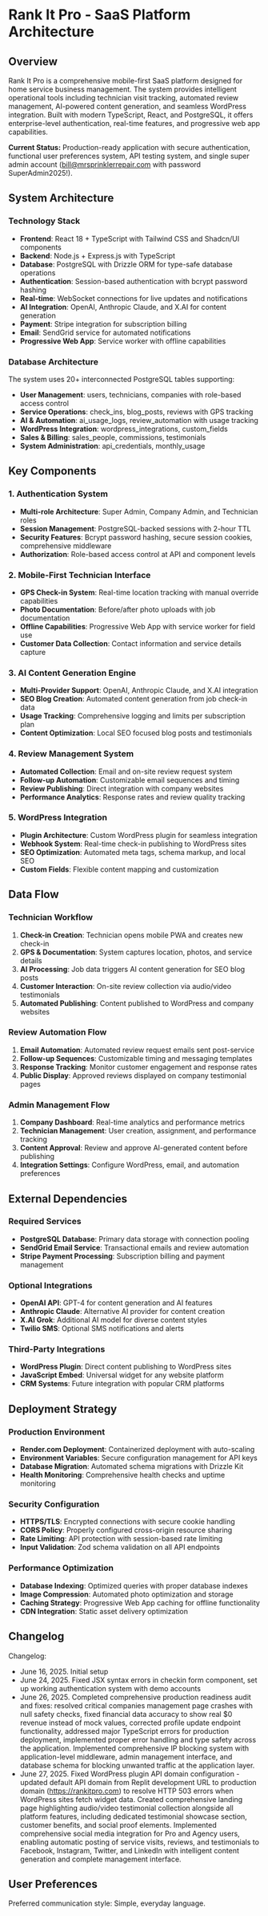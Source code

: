 # Rank It Pro - SaaS Platform Architecture

## Overview

Rank It Pro is a comprehensive mobile-first SaaS platform designed for home service business management. The system provides intelligent operational tools including technician visit tracking, automated review management, AI-powered content generation, and seamless WordPress integration. Built with modern TypeScript, React, and PostgreSQL, it offers enterprise-level authentication, real-time features, and progressive web app capabilities.

**Current Status:** Production-ready application with secure authentication, functional user preferences system, API testing system, and single super admin account (bill@mrsprinklerrepair.com with password SuperAdmin2025!).

## System Architecture

### Technology Stack
- **Frontend**: React 18 + TypeScript with Tailwind CSS and Shadcn/UI components
- **Backend**: Node.js + Express.js with TypeScript
- **Database**: PostgreSQL with Drizzle ORM for type-safe database operations
- **Authentication**: Session-based authentication with bcrypt password hashing
- **Real-time**: WebSocket connections for live updates and notifications
- **AI Integration**: OpenAI, Anthropic Claude, and X.AI for content generation
- **Payment**: Stripe integration for subscription billing
- **Email**: SendGrid service for automated notifications
- **Progressive Web App**: Service worker with offline capabilities

### Database Architecture
The system uses 20+ interconnected PostgreSQL tables supporting:
- **User Management**: users, technicians, companies with role-based access control
- **Service Operations**: check_ins, blog_posts, reviews with GPS tracking
- **AI & Automation**: ai_usage_logs, review_automation with usage tracking
- **WordPress Integration**: wordpress_integrations, custom_fields
- **Sales & Billing**: sales_people, commissions, testimonials
- **System Administration**: api_credentials, monthly_usage

## Key Components

### 1. Authentication System
- **Multi-role Architecture**: Super Admin, Company Admin, and Technician roles
- **Session Management**: PostgreSQL-backed sessions with 2-hour TTL
- **Security Features**: Bcrypt password hashing, secure session cookies, comprehensive middleware
- **Authorization**: Role-based access control at API and component levels

### 2. Mobile-First Technician Interface
- **GPS Check-in System**: Real-time location tracking with manual override capabilities
- **Photo Documentation**: Before/after photo uploads with job documentation
- **Offline Capabilities**: Progressive Web App with service worker for field use
- **Customer Data Collection**: Contact information and service details capture

### 3. AI Content Generation Engine
- **Multi-Provider Support**: OpenAI, Anthropic Claude, and X.AI integration
- **SEO Blog Creation**: Automated content generation from job check-in data
- **Usage Tracking**: Comprehensive logging and limits per subscription plan
- **Content Optimization**: Local SEO focused blog posts and testimonials

### 4. Review Management System
- **Automated Collection**: Email and on-site review request system
- **Follow-up Automation**: Customizable email sequences and timing
- **Review Publishing**: Direct integration with company websites
- **Performance Analytics**: Response rates and review quality tracking

### 5. WordPress Integration
- **Plugin Architecture**: Custom WordPress plugin for seamless integration
- **Webhook System**: Real-time check-in publishing to WordPress sites
- **SEO Optimization**: Automated meta tags, schema markup, and local SEO
- **Custom Fields**: Flexible content mapping and customization

## Data Flow

### Technician Workflow
1. **Check-in Creation**: Technician opens mobile PWA and creates new check-in
2. **GPS & Documentation**: System captures location, photos, and service details
3. **AI Processing**: Job data triggers AI content generation for SEO blog posts
4. **Customer Interaction**: On-site review collection via audio/video testimonials
5. **Automated Publishing**: Content published to WordPress and company websites

### Review Automation Flow
1. **Email Automation**: Automated review request emails sent post-service
2. **Follow-up Sequences**: Customizable timing and messaging templates
3. **Response Tracking**: Monitor customer engagement and response rates
4. **Public Display**: Approved reviews displayed on company testimonial pages

### Admin Management Flow
1. **Company Dashboard**: Real-time analytics and performance metrics
2. **Technician Management**: User creation, assignment, and performance tracking
3. **Content Approval**: Review and approve AI-generated content before publishing
4. **Integration Settings**: Configure WordPress, email, and automation preferences

## External Dependencies

### Required Services
- **PostgreSQL Database**: Primary data storage with connection pooling
- **SendGrid Email Service**: Transactional emails and review automation
- **Stripe Payment Processing**: Subscription billing and payment management

### Optional Integrations
- **OpenAI API**: GPT-4 for content generation and AI features
- **Anthropic Claude**: Alternative AI provider for content creation
- **X.AI Grok**: Additional AI model for diverse content styles
- **Twilio SMS**: Optional SMS notifications and alerts

### Third-Party Integrations
- **WordPress Plugin**: Direct content publishing to WordPress sites
- **JavaScript Embed**: Universal widget for any website platform
- **CRM Systems**: Future integration with popular CRM platforms

## Deployment Strategy

### Production Environment
- **Render.com Deployment**: Containerized deployment with auto-scaling
- **Environment Variables**: Secure configuration management for API keys
- **Database Migration**: Automated schema migrations with Drizzle Kit
- **Health Monitoring**: Comprehensive health checks and uptime monitoring

### Security Configuration
- **HTTPS/TLS**: Encrypted connections with secure cookie handling
- **CORS Policy**: Properly configured cross-origin resource sharing
- **Rate Limiting**: API protection with session-based rate limiting
- **Input Validation**: Zod schema validation on all API endpoints

### Performance Optimization
- **Database Indexing**: Optimized queries with proper database indexes
- **Image Compression**: Automated photo optimization and storage
- **Caching Strategy**: Progressive Web App caching for offline functionality
- **CDN Integration**: Static asset delivery optimization

## Changelog

Changelog:
- June 16, 2025. Initial setup
- June 24, 2025. Fixed JSX syntax errors in checkin form component, set up working authentication system with demo accounts
- June 26, 2025. Completed comprehensive production readiness audit and fixes: resolved critical companies management page crashes with null safety checks, fixed financial data accuracy to show real $0 revenue instead of mock values, corrected profile update endpoint functionality, addressed major TypeScript errors for production deployment, implemented proper error handling and type safety across the application. Implemented comprehensive IP blocking system with application-level middleware, admin management interface, and database schema for blocking unwanted traffic at the application layer.
- June 27, 2025. Fixed WordPress plugin API domain configuration - updated default API domain from Replit development URL to production domain (https://rankitpro.com) to resolve HTTP 503 errors when WordPress sites fetch widget data. Created comprehensive landing page highlighting audio/video testimonial collection alongside all platform features, including dedicated testimonial showcase section, customer benefits, and social proof elements. Implemented comprehensive social media integration for Pro and Agency users, enabling automatic posting of service visits, reviews, and testimonials to Facebook, Instagram, Twitter, and LinkedIn with intelligent content generation and complete management interface.

## User Preferences

Preferred communication style: Simple, everyday language.